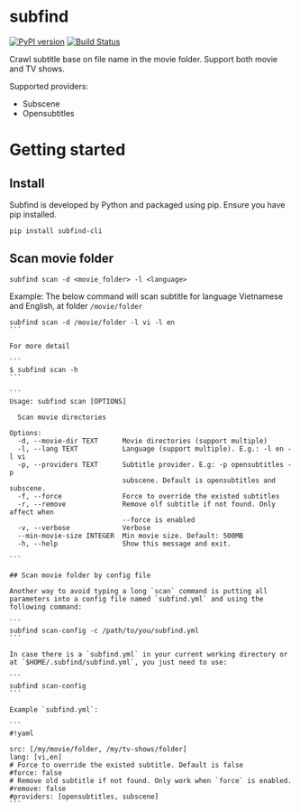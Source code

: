 # subfind

[![PyPI version](https://badge.fury.io/py/subfind.svg)](https://badge.fury.io/py/subfind)
[![Build Status](https://travis-ci.org/thongdong7/subfind.svg?branch=master)](https://travis-ci.org/thongdong7/subfind)

Crawl subtitle base on file name in the movie folder. Support both movie and TV shows.

Supported providers:

* Subscene
* Opensubtitles

# Getting started

## Install

Subfind is developed by Python and packaged using pip. Ensure you have pip installed.

```
pip install subfind-cli
```

## Scan movie folder 

```
subfind scan -d <movie_folder> -l <language>
```

Example: The below command will scan subtitle for language Vietnamese and English, at folder `/movie/folder`
    
````
subfind scan -d /movie/folder -l vi -l en
```

For more detail

```
$ subfind scan -h
```

```
Usage: subfind scan [OPTIONS]

  Scan movie directories

Options:
  -d, --movie-dir TEXT      Movie directories (support multiple)
  -l, --lang TEXT           Language (support multiple). E.g.: -l en -l vi
  -p, --providers TEXT      Subtitle provider. E.g: -p opensubtitles -p
                            subscene. Default is opensubtitles and subscene.
  -f, --force               Force to override the existed subtitles
  -r, --remove              Remove olf subtitle if not found. Only affect when
                            --force is enabled
  -v, --verbose             Verbose
  --min-movie-size INTEGER  Min movie size. Default: 500MB
  -h, --help                Show this message and exit.

```

## Scan movie folder by config file

Another way to avoid typing a long `scan` command is putting all parameters into a config file named `subfind.yml` and using the following command:

```
subfind scan-config -c /path/to/you/subfind.yml
```

In case there is a `subfind.yml` in your current working directory or at `$HOME/.subfind/subfind.yml`, you just need to use:

```
subfind scan-config
```

Example `subfind.yml`:

```
#!yaml

src: [/my/movie/folder, /my/tv-shows/folder]
lang: [vi,en]
# Force to override the existed subtitle. Default is false
#force: false
# Remove old subtitle if not found. Only work when `force` is enabled.
#remove: false
#providers: [opensubtitles, subscene]
```